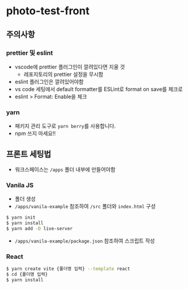 # photo-test-front
## 주의사항
### prettier 및 eslint
- vscode에 prettier 플러그인이 깔려있다면 지울 것
    - 레포지토리의 prettier 설정을 무시함
- eslint 플러그인은 깔려있어야함
- vs code 세팅에서 default formatter를 ESLint로 format on save를 체크로
- eslint > Format: Enable을 체크
### yarn
- 패키지 관리 도구로 `yarn berry`를 사용합니다.
- npm 쓰지 마세요!!
## 프론트 세팅법
- 워크스페이스는 `/apps` 폴더 내부에 만들어야함
### Vanila JS
- 폴더 생성
- `/apps/vanila-example` 참조하여 `/src` 폴더와 `index.html` 구성
```bash
$ yarn init
$ yarn install
$ yarn add -D live-server
```
- `/apps/vanila-example/package.json` 참조하여 스크립트 작성
### React
```bash
$ yarn create vite {폴더명 입력} --template react
$ cd {폴더명 입력}
$ yarn install
```